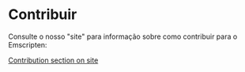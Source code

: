 Contribuir
==========

Consulte o nosso "site" para informação sobre como contribuir para o Emscripten:

[Contribution section on site](http://kripken.github.io/emscripten-site/docs/contributing/contributing.html)
